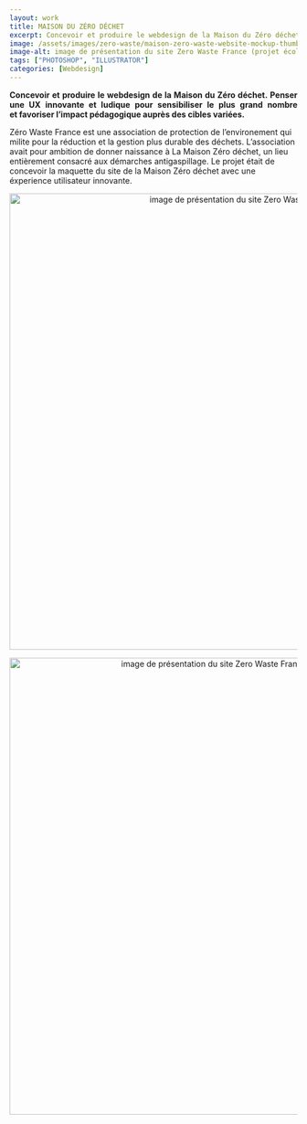 ```yaml
---
layout: work
title: MAISON DU ZÉRO DÉCHET
excerpt: Concevoir et produire le webdesign de la Maison du Zéro déchet
image: /assets/images/zero-waste/maison-zero-waste-website-mockup-thumb.jpg
image-alt: image de présentation du site Zero Waste France (projet école Aries Lyon)
tags: ["PHOTOSHOP", "ILLUSTRATOR"]
categories: [Webdesign]
---
```


<p style="text-align:justify"><strong>Concevoir et produire le webdesign de la Maison du Z&eacute;ro d&eacute;chet.&nbsp;</strong><strong>Penser une UX innovante et ludique pour sensibiliser le plus grand nombre et&nbsp;</strong><strong>favoriser l&rsquo;impact p&eacute;dagogique aupr&egrave;s des cibles vari&eacute;es.</strong></p>

<p>Z&eacute;ro Waste France est une association de protection de l&rsquo;environement qui milite pour la r&eacute;duction et la gestion plus durable des d&eacute;chets. L&rsquo;association avait pour ambition de donner naissance &agrave; La Maison Z&eacute;ro d&eacute;chet, un lieu enti&egrave;rement consacr&eacute; aux d&eacute;marches antigaspillage. Le projet &eacute;tait de concevoir la maquette du site de la Maison Z&eacute;ro d&eacute;chet avec une &eacute;xperience utilisateur innovante.</p>

<p style="text-align:center"><img alt="image de présentation du site Zero Waste France" height="799" src="{{ 'assets/images/zero-waste/maison-zero-waste-website-mockup.jpg' | relative_url }}" /></p>

<p style="text-align:center"><img alt="image de présentation du site Zero Waste France version mobile" height="800" src="{{ 'assets/images/zero-waste/maison-zero-waste-website-mobile-mockup2.jpg' | relative_url }}" /></p>

<p>&nbsp;</p>